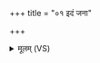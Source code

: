 +++
title = "०१ इदं जना"

+++
<details><summary>मूलम् (VS)</summary>

इ॒दं जना॒ उप॑ श्रुत॒ नरा॒शंस॒ स्तवि॑ष्यते। ष॒ष्टिं स॒हस्रा॑ नव॒तिं च॑ कौरम॒ आ रु॒शमे॑षु दद्महे ॥
</details>